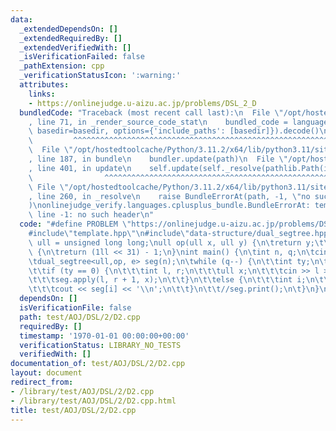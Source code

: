 ```yaml
---
data:
  _extendedDependsOn: []
  _extendedRequiredBy: []
  _extendedVerifiedWith: []
  _isVerificationFailed: false
  _pathExtension: cpp
  _verificationStatusIcon: ':warning:'
  attributes:
    links:
    - https://onlinejudge.u-aizu.ac.jp/problems/DSL_2_D
  bundledCode: "Traceback (most recent call last):\n  File \"/opt/hostedtoolcache/Python/3.11.2/x64/lib/python3.11/site-packages/onlinejudge_verify/documentation/build.py\"\
    , line 71, in _render_source_code_stat\n    bundled_code = language.bundle(stat.path,\
    \ basedir=basedir, options={'include_paths': [basedir]}).decode()\n          \
    \         ^^^^^^^^^^^^^^^^^^^^^^^^^^^^^^^^^^^^^^^^^^^^^^^^^^^^^^^^^^^^^^^^^^^^^^^^^^^^^^^^^\n\
    \  File \"/opt/hostedtoolcache/Python/3.11.2/x64/lib/python3.11/site-packages/onlinejudge_verify/languages/cplusplus.py\"\
    , line 187, in bundle\n    bundler.update(path)\n  File \"/opt/hostedtoolcache/Python/3.11.2/x64/lib/python3.11/site-packages/onlinejudge_verify/languages/cplusplus_bundle.py\"\
    , line 401, in update\n    self.update(self._resolve(pathlib.Path(included), included_from=path))\n\
    \                ^^^^^^^^^^^^^^^^^^^^^^^^^^^^^^^^^^^^^^^^^^^^^^^^^^^^^^^^^\n \
    \ File \"/opt/hostedtoolcache/Python/3.11.2/x64/lib/python3.11/site-packages/onlinejudge_verify/languages/cplusplus_bundle.py\"\
    , line 260, in _resolve\n    raise BundleErrorAt(path, -1, \"no such header\"\
    )\nonlinejudge_verify.languages.cplusplus_bundle.BundleErrorAt: template.hpp:\
    \ line -1: no such header\n"
  code: "#define PROBLEM \"https://onlinejudge.u-aizu.ac.jp/problems/DSL_2_D\"\n\n\
    #include\"template.hpp\"\n#include\"data-structure/dual_segtree.hpp\"\n\nusing\
    \ ull = unsigned long long;\null op(ull x, ull y) {\n\treturn y;\t\n}\null e()\
    \ {\n\treturn (1ll << 31) - 1;\n}\nint main() {\n\tint n, q;\n\tcin >> n >> q;\n\
    \tdual_segtree<ull,op, e> seg(n);\n\twhile (q--) {\n\t\tint ty;\n\t\tcin >> ty;\n\
    \t\tif (ty == 0) {\n\t\t\tint l, r;\n\t\t\tull x;\n\t\t\tcin >> l >> r >> x;\n\
    \t\t\tseg.apply(l, r + 1, x);\n\t\t}\n\t\telse {\n\t\t\tint i;\n\t\t\tcin >> i;\n\
    \t\t\tcout << seg[i] << '\\n';\n\t\t}\n\t\t//seg.print();\n\t}\n}\n"
  dependsOn: []
  isVerificationFile: false
  path: test/AOJ/DSL/2/D2.cpp
  requiredBy: []
  timestamp: '1970-01-01 00:00:00+00:00'
  verificationStatus: LIBRARY_NO_TESTS
  verifiedWith: []
documentation_of: test/AOJ/DSL/2/D2.cpp
layout: document
redirect_from:
- /library/test/AOJ/DSL/2/D2.cpp
- /library/test/AOJ/DSL/2/D2.cpp.html
title: test/AOJ/DSL/2/D2.cpp
---
```

